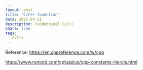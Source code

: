 ```yaml
---
layout: post
title: "C/C++ fundation"
date: 2021-07-31
description: Fundatoinal C/C++
share: true
tags:
 - C/C++
---
```


Reference:
<https://en.cppreference.com/w/cpp>

<https://www.runoob.com/cplusplus/cpp-constants-literals.html>

